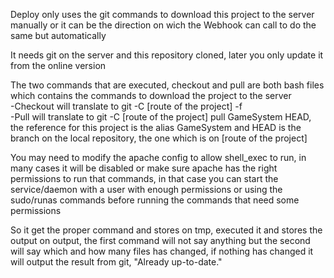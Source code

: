 Deploy only uses the git commands to download this project to the server manually or it can be the direction on wich the Webhook can call to do the same but automatically

It needs git on the server and this repository cloned, later you only update it from the online version

The two commands that are executed, checkout and pull are both bash files which contains the commands to download the project to the server
<br/>-Checkout will translate to git -C [route of the project] -f
<br/>-Pull will translate to git -C [route of the project] pull GameSystem HEAD, the reference for this project is the alias GameSystem and HEAD is the branch on the local repository, the one which is on [route of the project]

You may need to modify the apache config to allow shell_exec to run, in many cases it will be disabled or make sure apache has the right permissions to run that commands, in that case you can start the service/daemon with a user with enough permissions or using the sudo/runas commands before running the commands that need some permissions

So it get the proper command and stores on tmp, executed it and stores the output on output, the first command will not say anything but the second will say which and how many files has changed, if nothing has changed it will output the result from git, "Already up-to-date."
